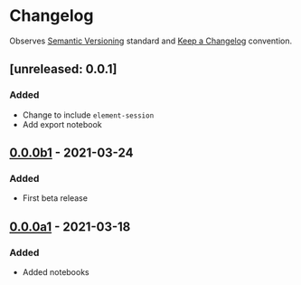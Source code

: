 # Changelog

Observes [Semantic Versioning](https://semver.org/spec/v2.0.0.html) standard and [Keep a Changelog](https://keepachangelog.com/en/1.0.0/) convention.


## [unreleased: 0.0.1]
### Added
+ Change to include `element-session`
+ Add export notebook


## [0.0.0b1] - 2021-03-24
### Added
+ First beta release


## [0.0.0a1] - 2021-03-18
### Added
+ Added notebooks

[0.0.0b1]: https://github.com/datajoint/workflow-animal/tree/f6d6a3353aae83ca13ff9fcc536017eb34c18f90
[0.0.0a1]: https://github.com/datajoint/workflow-animal/tree/0d3d3c970056ff4c243d17cf4f738f48268d80ad
